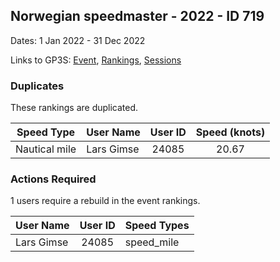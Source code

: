 ## Norwegian speedmaster - 2022 - ID 719

Dates: 1 Jan 2022 - 31 Dec 2022

Links to GP3S: [Event](https://www.gps-speedsurfing.com/default.aspx?mnu=event&val=719), [Rankings](https://www.gps-speedsurfing.com/default.aspx?mnu=eventranking&val=719), [Sessions](https://www.gps-speedsurfing.com/default.aspx?mnu=eventsessions&val=719)

### Duplicates

These rankings are duplicated.

| Speed Type | User Name | User ID | Speed (knots) |
| ---------- | --------- | :-----: | :-----------: |
| Nautical mile | Lars Gimse | 24085 | 20.67 |

### Actions Required

1 users require a rebuild in the event rankings.

| User Name | User ID | Speed Types |
| --------- | :-----: | ----------- |
| Lars Gimse | 24085 | speed_mile |
